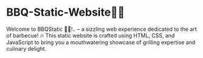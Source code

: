 # BBQ-Static-Website🥩🔥
Welcome to BBQStatic 🥩🔥!.. – a sizzling web experience dedicated to the art of barbecue! 🔥 This static website is crafted using HTML, CSS, and JavaScript to bring you a mouthwatering showcase of grilling expertise and culinary delight.
